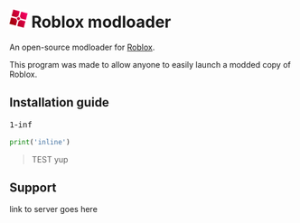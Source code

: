 <h1>
    <img src="GitHub Files/Images/modloader.png" height="32" alt="logo"/> Roblox modloader
</h1>

An open-source modloader for <a href="https://www.roblox.com">Roblox</a>.

This program was made to allow anyone to easily launch a modded copy of Roblox.


<h2>
    Installation guide
</h2>

<kbd>1</kbd>-<kbd>inf</kbd>

```python
print('inline')
```

<blockquote>
    TEST
    yup
</blockquote>

<h2>
    Support
</h2>
link to server goes here